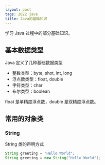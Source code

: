 ```yaml
---
layout: post
tags: 2022 java
title: Java的基础知识
---
```


学习 Java 过程中的部分基础知识。

## 基本数据类型

Java 定义了几种基础数据类型

- 整数类型：byte, shot, int, long
- 浮点数类型：float, double
- 字符类型：char
- 布尔类型：boolean

float 是单精度浮点数，double 是双精度浮点数。

## 常用的对象类

### String

String 类的声明方式

```java
String greeting = "Hello World";
String greeting = new String("Hello World");
```
